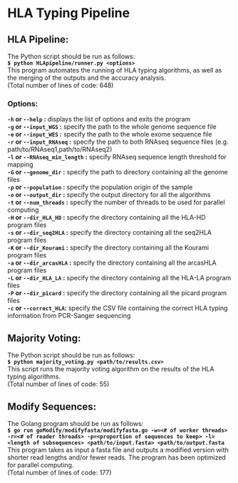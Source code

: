 # HLA Typing Pipeline

## HLA Pipeline:

The Python script should be run as follows:  
**`$ python HLApipeline/runner.py <options>`**  
This program automates the running of HLA typing algorithms, as well as the merging of the outputs and the accuracy analysis.  
(Total number of lines of code: 648)  

### Options: 
**`-h` or `--help` :** displays the list of options and exits the program  
**`-g` or `--input_WGS` :** specify the path to the whole genome sequence file  
**`-e` or `--input_WES` :** specify the path to the whole exome sequence file  
**`-r` or `--input_RNAseq` :** specify the path to both RNAseq sequence files (e.g. path/to/RNAseq1,path/to/RNAseq2)  
**`-l` or `--RNAseq_min_length` :** specify RNAseq sequence length threshold for mapping  
**`-G` or `--genome_dir` :** specify the path to directory containing all the genome files  
**`-p` or `--population` :** specify the population origin of the sample  
**`-o` or `--output_dir` :** specify the output directory for all the algorithms  
**`-t` or `--num_threads` :** specify the number of threads to be used for parallel computing  
**`-H` or `--dir_HLA_HD` :** specify the directory containing all the HLA-HD program files  
**`-s` or `--dir_seq2HLA` :** specify the directory containing all the seq2HLA program files  
**`-K` or `--dir_Kourami` :** specify the directory containing all the Kourami program files  
**`-a` or `--dir_arcasHLA` :** specify the directory containing all the arcasHLA program files  
**`-L` or `--dir_HLA_LA` :** specify the directory containing all the HLA-LA program files  
**`-P` or `--dir_picard` :** specify the directory containing all the picard program files  
**`-c` or `--correct_HLA`:** specify the CSV file containing the correct HLA typing information from PCR-Sanger sequencing  

## Majority Voting:

The Python script should be run as follows:  
**`$ python majority_voting.py <path/to/results.csv>`**  
This script runs the majority voting algorithm on the results of the HLA typing algorithms.  
(Total number of lines of code: 55)  

## Modify Sequences:

The Golang program should be run as follows:  
**`$ go run goModify/modifyfasta/modifyfasta.go -w=<# of worker threads> -r=<# of reader threads> -p=<proportion of sequences to keep> -l=<length of subsequences> <path/to/input.fasta> <path/to/output.fasta`**  
This program takes as input a fasta file and outputs a modified version with shorter read lengths and/or fewer reads. The program has been optimized for parallel computing.  
(Total number of lines of code: 177)  